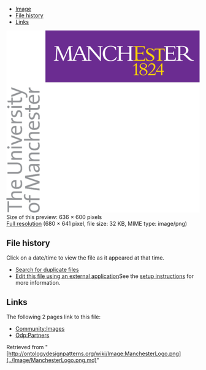 * [Image](../Image/ManchesterLogo.png.md#file)
* [File history](../Image/ManchesterLogo.png.md#filehistory)
* [Links](../Image/ManchesterLogo.png.md#filelinks)

[![Image:ManchesterLogo.png](../images/thumb/1/1f/ManchesterLogo.png/636px-ManchesterLogo.png)](../images/1/1f/ManchesterLogo.png)  
Size of this preview: 636 × 600 pixels  
[Full resolution](../images/1/1f/ManchesterLogo.png)‎ (680 × 641 pixel, file size: 32 KB, MIME type: image/png)

## File history

Click on a date/time to view the file as it appeared at that time.



  
* [Search for duplicate files](http://ontologydesignpatterns.org/wiki/Special:FileDuplicateSearch/ManchesterLogo.png "Special:FileDuplicateSearch/ManchesterLogo.png")
* [Edit this file using an external application](http://ontologydesignpatterns.org/wiki/index.php?title=Image:ManchesterLogo.png&action=edit&externaledit=true&mode=file "Image:ManchesterLogo.png")See the [setup instructions](http://www.mediawiki.org/wiki/Manual:External_editors "http://www.mediawiki.org/wiki/Manual:External_editors") for more information.

## Links



The following 2 pages link to this file:


* [Community:Images](../Community/Images.md "Community:Images")
* [Odp:Partners](../Odp/Partners.md "Odp:Partners")


Retrieved from "[http://ontologydesignpatterns.org/wiki/Image:ManchesterLogo.png](../Image/ManchesterLogo.png.md)"